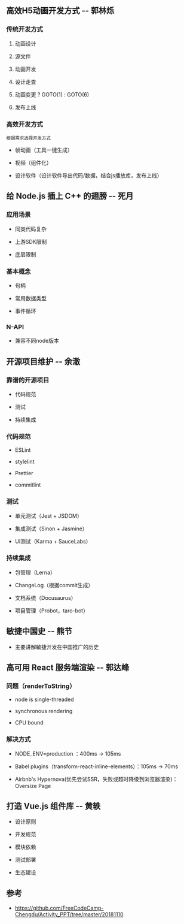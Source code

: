 ## 高效H5动画开发方式 -- 郭林烁

### 传统开发方式

1. 动画设计

1. 源文件

1. 动画开发

1. 设计走查

1. 动画变更 ? GOTO(1) : GOTO(6)

1. 发布上线

### 高效开发方式

    根据需求选择开发方式

- 帧动画（工具一键生成）

- 视频（组件化）

- 设计软件（设计软件导出代码/数据，结合js播放库，发布上线）



## 给 Node.js 插上 C++ 的翅膀 -- 死月

### 应用场景

- 同类代码复杂

- 上游SDK限制

- 底层限制

### 基本概念

- 句柄

- 常用数据类型

- 事件循环

### N-API

- 兼容不同node版本

## 开源项目维护 -- 余澈

### 靠谱的开源项目

- 代码规范

- 测试

- 持续集成

### 代码规范

- ESLint

- stylelint

- Prettier

- commitlint

### 测试

- 单元测试（Jest + JSDOM）

- 集成测试（Sinon + Jasmine）

- UI测试（Karma + SauceLabs）

### 持续集成

- 包管理（Lerna）

- ChangeLog（根据commit生成）

- 文档系统（Docusaurus）

- 项目管理（Probot，taro-bot）


## 敏捷中国史 -- 熊节

- 主要讲解敏捷开发在中国推广的历史

## 高可用 React 服务端渲染 -- 郭达峰

### 问题（renderToString）

- node is single-threaded

- synchronous rendering

- CPU bound

### 解决方式

- NODE_ENV=production ：400ms -> 105ms

- Babel plugins（transform-react-inline-elements）：105ms -> 70ms

- Airbnb's Hypernova(优先尝试SSR，失败或超时降级到浏览器渲染)：Oversize Page


## 打造 Vue.js 组件库 -- 黄轶

- 设计原则

- 开发规范

- 模块依赖

- 测试部署

- 生态建设

## 参考

- https://github.com/FreeCodeCamp-Chengdu/Activity_PPT/tree/master/20181110